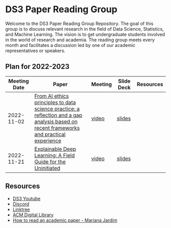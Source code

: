 # DS3 Paper Reading Group

Welcome to the DS3 Paper Reading Group Repository. The goal of this group is to discuss relevant research in the field of Data Science, Statistics, and Machine Learning.
The vision is to get undergraduate students involved in the world of research and academia. The reading group meets every month and facilitates a discussion led by one of our academic representatives or speakers.

## Plan for 2022-2023
|Meeting Date|Paper|Meeting|Slide Deck|Resources|
|-|-|-|-|-|
|2022-11-02|[From AI ethics principles to data science practice: a reflection and a gap analysis based on recent frameworks and practical experience](https://link.springer.com/article/10.1007/s43681-021-00127-3)|[video]()|[slides](https://drive.google.com/file/d/1vgPqYJrXbFMpQ6ch8GuFDeDE4ceB5pkn/view?usp=sharing)||
|2022-11-21|[Explainable Deep Learning: A Field Guide for the Uninitiated](https://www.jair.org/index.php/jair/article/view/13200/26763)|[video]()|[slides](https://drive.google.com/file/d/13I4jtOJ7F_VHrGAuGmSOfmGNkbPxt8ac/view?usp=sharing)||

## Resources
* [DS3 Youtube](https://www.youtube.com/@ds3UTSC)
* [Discord](https://discord.gg/xDpujjZ)
* [Linktree](https://linktr.ee/datasciencecube)
* [ACM Digital Library](https://dl.acm.org/)
* [How to read an academic paper - Mariana Jardim](https://guides.library.utoronto.ca/c.php?g=250712&p=5096600)
